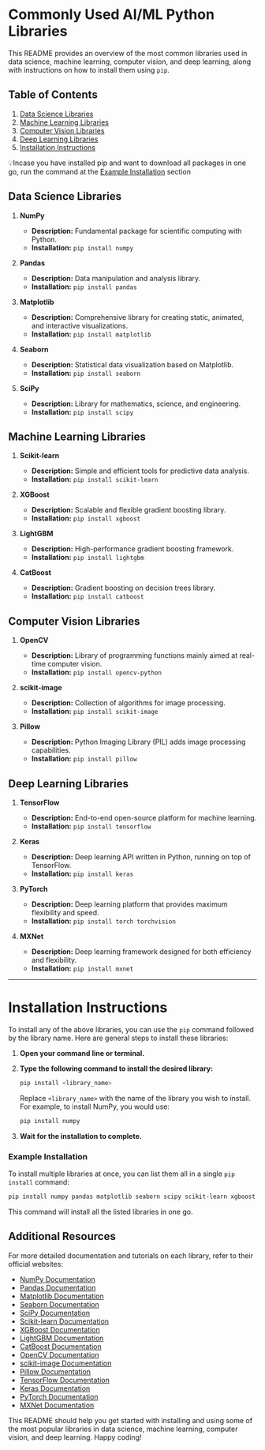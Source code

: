 # Commonly Used AI/ML Python Libraries

This README provides an overview of the most common libraries used in data science, machine learning, computer vision, and deep learning, along with instructions on how to install them using `pip`.

## Table of Contents
1. [Data Science Libraries](#data-science-libraries)
2. [Machine Learning Libraries](#machine-learning-libraries)
3. [Computer Vision Libraries](#computer-vision-libraries)
4. [Deep Learning Libraries](#deep-learning-libraries)
5. [Installation Instructions](#installation-instructions)

💡Incase you have installed pip and want to download all packages in one go, run the command at the [Example Installation](#example-installation) section

## Data Science Libraries

1. **NumPy**
   - **Description:** Fundamental package for scientific computing with Python.
   - **Installation:** `pip install numpy`

2. **Pandas**
   - **Description:** Data manipulation and analysis library.
   - **Installation:** `pip install pandas`

3. **Matplotlib**
   - **Description:** Comprehensive library for creating static, animated, and interactive visualizations.
   - **Installation:** `pip install matplotlib`

4. **Seaborn**
   - **Description:** Statistical data visualization based on Matplotlib.
   - **Installation:** `pip install seaborn`

5. **SciPy**
   - **Description:** Library for mathematics, science, and engineering.
   - **Installation:** `pip install scipy`

## Machine Learning Libraries

1. **Scikit-learn**
   - **Description:** Simple and efficient tools for predictive data analysis.
   - **Installation:** `pip install scikit-learn`

2. **XGBoost**
   - **Description:** Scalable and flexible gradient boosting library.
   - **Installation:** `pip install xgboost`

3. **LightGBM**
   - **Description:** High-performance gradient boosting framework.
   - **Installation:** `pip install lightgbm`

4. **CatBoost**
   - **Description:** Gradient boosting on decision trees library.
   - **Installation:** `pip install catboost`

## Computer Vision Libraries

1. **OpenCV**
   - **Description:** Library of programming functions mainly aimed at real-time computer vision.
   - **Installation:** `pip install opencv-python`

2. **scikit-image**
   - **Description:** Collection of algorithms for image processing.
   - **Installation:** `pip install scikit-image`

3. **Pillow**
   - **Description:** Python Imaging Library (PIL) adds image processing capabilities.
   - **Installation:** `pip install pillow`

## Deep Learning Libraries

1. **TensorFlow**
   - **Description:** End-to-end open-source platform for machine learning.
   - **Installation:** `pip install tensorflow`

2. **Keras**
   - **Description:** Deep learning API written in Python, running on top of TensorFlow.
   - **Installation:** `pip install keras`

3. **PyTorch**
   - **Description:** Deep learning platform that provides maximum flexibility and speed.
   - **Installation:** `pip install torch torchvision`

4. **MXNet**
   - **Description:** Deep learning framework designed for both efficiency and flexibility.
   - **Installation:** `pip install mxnet`

---

# Installation Instructions

To install any of the above libraries, you can use the `pip` command followed by the library name. Here are general steps to install these libraries:

1. **Open your command line or terminal.**
2. **Type the following command to install the desired library:**

   ```sh
   pip install <library_name>
   ```

   Replace `<library_name>` with the name of the library you wish to install. For example, to install NumPy, you would use:

   ```sh
   pip install numpy
   ```

3. **Wait for the installation to complete.**

### Example Installation

To install multiple libraries at once, you can list them all in a single `pip install` command:

```sh
pip install numpy pandas matplotlib seaborn scipy scikit-learn xgboost lightgbm catboost opencv-python scikit-image pillow tensorflow keras torch torchvision mxnet
```

This command will install all the listed libraries in one go.

## Additional Resources

For more detailed documentation and tutorials on each library, refer to their official websites:

- [NumPy Documentation](https://numpy.org/doc/)
- [Pandas Documentation](https://pandas.pydata.org/pandas-docs/stable/)
- [Matplotlib Documentation](https://matplotlib.org/stable/contents.html)
- [Seaborn Documentation](https://seaborn.pydata.org/)
- [SciPy Documentation](https://docs.scipy.org/doc/scipy/)
- [Scikit-learn Documentation](https://scikit-learn.org/stable/documentation.html)
- [XGBoost Documentation](https://xgboost.readthedocs.io/)
- [LightGBM Documentation](https://lightgbm.readthedocs.io/)
- [CatBoost Documentation](https://catboost.ai/docs/)
- [OpenCV Documentation](https://docs.opencv.org/)
- [scikit-image Documentation](https://scikit-image.org/docs/stable/)
- [Pillow Documentation](https://pillow.readthedocs.io/)
- [TensorFlow Documentation](https://www.tensorflow.org/learn)
- [Keras Documentation](https://keras.io/)
- [PyTorch Documentation](https://pytorch.org/docs/)
- [MXNet Documentation](https://mxnet.apache.org/versions/1.8.0/api/python/docs/tutorials/index.html)

This README should help you get started with installing and using some of the most popular libraries in data science, machine learning, computer vision, and deep learning. Happy coding!
